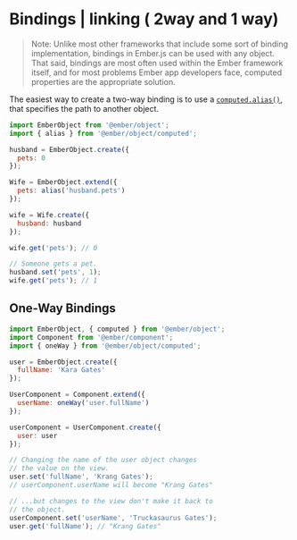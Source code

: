 # Bindings | linking ( 2way and 1 way)

> Note: Unlike most other frameworks that include some sort of binding implementation, bindings in Ember.js can be used with any object. That said, bindings are most often used within the Ember framework itself, and for most problems Ember app developers face, computed properties are the appropriate solution.

The easiest way to create a two-way binding is to use a [`computed.alias()`](https://api.emberjs.com/ember/3.12/classes/@ember%2Fobject%2Fcomputed/methods/alias?anchor=alias), that specifies the path to another object.

```js
import EmberObject from '@ember/object';
import { alias } from '@ember/object/computed';

husband = EmberObject.create({
  pets: 0
});

Wife = EmberObject.extend({
  pets: alias('husband.pets')
});

wife = Wife.create({
  husband: husband
});

wife.get('pets'); // 0

// Someone gets a pet.
husband.set('pets', 1);
wife.get('pets'); // 1
```

## One-Way Bindings

```js
import EmberObject, { computed } from '@ember/object';
import Component from '@ember/component';
import { oneWay } from '@ember/object/computed';

user = EmberObject.create({
  fullName: 'Kara Gates'
});

UserComponent = Component.extend({
  userName: oneWay('user.fullName')
});

userComponent = UserComponent.create({
  user: user
});

// Changing the name of the user object changes
// the value on the view.
user.set('fullName', 'Krang Gates');
// userComponent.userName will become "Krang Gates"

// ...but changes to the view don't make it back to
// the object.
userComponent.set('userName', 'Truckasaurus Gates');
user.get('fullName'); // "Krang Gates"
```
